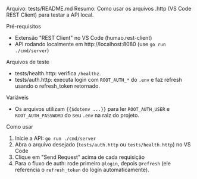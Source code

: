 Arquivo: tests/README.md
Resumo: Como usar os arquivos .http (VS Code REST Client) para testar a API local.

Pré-requisitos
- Extensão "REST Client" no VS Code (humao.rest-client)
- API rodando localmente em http://localhost:8080 (use `go run ./cmd/server`)

Arquivos de teste
- tests/health.http: verifica `/healthz`.
- tests/auth.http: executa login com `ROOT_AUTH_*` do `.env` e faz refresh usando o refresh_token retornado.

Variáveis
- Os arquivos utilizam `{{$dotenv ...}}` para ler `ROOT_AUTH_USER` e `ROOT_AUTH_PASSWORD` do seu `.env` na raiz do projeto.

Como usar
1) Inicie a API: `go run ./cmd/server`
2) Abra o arquivo desejado (`tests/auth.http` ou `tests/health.http`) no VS Code
3) Clique em "Send Request" acima de cada requisição
4) Para o fluxo de auth: rode primeiro `@login`, depois `@refresh` (ele referencia o `refresh_token` do login automaticamente).

